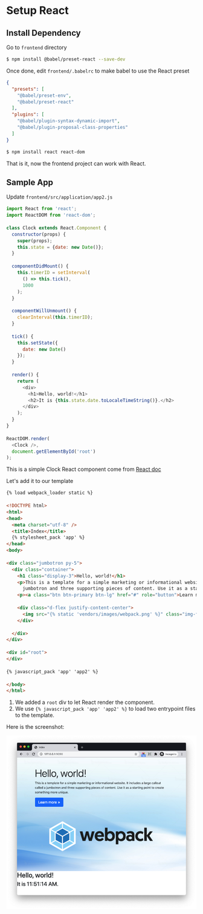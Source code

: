 # Setup React

## Install Dependency

Go to `frontend` directory

```bash
$ npm install @babel/preset-react --save-dev
```

Once done, edit `frontend/.babelrc` to make babel to use the React preset

```json hl_lines="4"
{
  "presets": [
    "@babel/preset-env",
    "@babel/preset-react"
  ],
  "plugins": [
    "@babel/plugin-syntax-dynamic-import",
    "@babel/plugin-proposal-class-properties"
  ]
}
```

```bash
$ npm install react react-dom
```

That is it, now the frontend project can work with React.

## Sample App

Update `frontend/src/application/app2.js`

```js
import React from 'react';
import ReactDOM from 'react-dom';

class Clock extends React.Component {
  constructor(props) {
    super(props);
    this.state = {date: new Date()};
  }

  componentDidMount() {
    this.timerID = setInterval(
      () => this.tick(),
      1000
    );
  }

  componentWillUnmount() {
    clearInterval(this.timerID);
  }

  tick() {
    this.setState({
      date: new Date()
    });
  }

  render() {
    return (
      <div>
        <h1>Hello, world!</h1>
        <h2>It is {this.state.date.toLocaleTimeString()}.</h2>
      </div>
    );
  }
}

ReactDOM.render(
  <Clock />,
  document.getElementById('root')
);
```

This is a simple Clock React component come from [React doc](https://reactjs.org/docs/state-and-lifecycle.html)

Let's add it to our template

```html hl_lines="26-27 29"
{% load webpack_loader static %}

<!DOCTYPE html>
<html>
<head>
  <meta charset="utf-8" />
  <title>Index</title>
  {% stylesheet_pack 'app' %}
</head>
<body>

<div class="jumbotron py-5">
  <div class="container">
    <h1 class="display-3">Hello, world!</h1>
    <p>This is a template for a simple marketing or informational website. It includes a large callout called a
      jumbotron and three supporting pieces of content. Use it as a starting point to create something more unique.</p>
    <p><a class="btn btn-primary btn-lg" href="#" role="button">Learn more »</a></p>

    <div class="d-flex justify-content-center">
      <img src="{% static 'vendors/images/webpack.png' %}" class="img-fluid"/>
    </div>

  </div>
</div>

<div id="root">
</div>

{% javascript_pack 'app' 'app2' %}

</body>
</html>
```

1. We added a `root` div to let React render the component.
1. We use `{% javascript_pack 'app' 'app2' %}` to load two entrypoint files to the template.

Here is the screenshot:

![React example](images/react-example.png)
